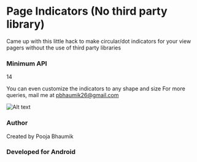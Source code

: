 # Page Indicators  (No third party library)
Came up with this little hack to make circular/dot indicators for your view pagers without the use of third party libraries

### Minimum API 
14

You can even customize the indicators to any shape and size
For more queries, mail me at pbhaumik26@gmail.com

![Alt text](http://i.imgur.com/NUXKnly.png?1 "Screenshot")

### Author 
Created by Pooja Bhaumik

### Developed for Android
